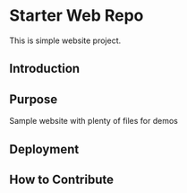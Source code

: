 # Starter Web Repo

This is simple website project.

## Introduction

## Purpose

Sample website with plenty of files for demos

## Deployment

## How to Contribute